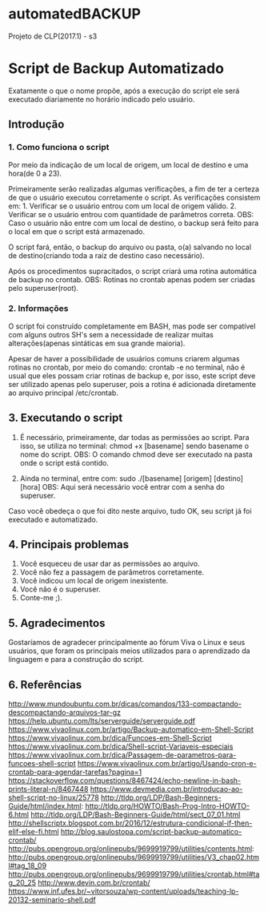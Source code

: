# automatedBACKUP
Projeto de CLP(2017.1) - s3

# Script de Backup Automatizado

Exatamente o que o nome propõe, após a execução do script ele será executado diariamente no horário indicado pelo usuário.

## Introdução

### 1. Como funciona o script

Por meio da indicação de um local de origem, um local de destino e uma hora(de 0 a 23).

Primeiramente serão realizadas algumas verificações, a fim de ter a certeza de que o usuário executou corretamente o script. As verificações consistem em:
	1. Verificar se o usuário entrou com um local de origem válido.
	2. Verificar se o usuário entrou com quantidade de parâmetros correta.
		OBS: Caso o usuário não entre com um local de destino, o backup será feito para o local em que o script está armazenado.

O script fará, então, o backup do arquivo ou pasta, o(a) salvando no local de destino(criando toda a raiz de destino caso necessário).

Após os procedimentos supracitados, o script criará uma rotina automática de backup no crontab.
	OBS: Rotinas no crontab apenas podem ser criadas pelo superuser(root).

### 2. Informações

O script foi construído completamente em BASH, mas pode ser compatível com alguns outros SH's sem a necessidade de realizar muitas alterações(apenas sintáticas em sua grande maioria).

Apesar de haver a possibilidade de usuários comuns criarem algumas rotinas no crontab, por meio do comando: 
	crontab -e
no terminal, não é usual que eles possam criar rotinas de backup e, por isso, este script deve ser utilizado apenas pelo superuser, pois a rotina é adicionada diretamente ao arquivo principal /etc/crontab.

## 3. Executando o script

1. É necessário, primeiramente, dar todas as permissões ao script. Para isso, se utiliza no terminal: 
	chmod +x [basename]
sendo basename o nome do script.
	OBS: O comando chmod deve ser executado na pasta onde o script está contido.

2. Ainda no terminal, entre com: 
	sudo ./[basename] [origem] [destino] [hora]
	OBS: Aqui será necessário você entrar com a senha do superuser.

Caso você obedeça o que foi dito neste arquivo, tudo OK, seu script já foi executado e automatizado.

## 4. Principais problemas

1. Você esqueceu de usar dar as permissões ao arquivo.
2. Você não fez a passagem de parâmetros corretamente.
3. Você indicou um local de origem inexistente.
4. Você não é o superuser.
5. Conte-me ;).

## 5. Agradecimentos

Gostaríamos de agradecer principalmente ao fórum Viva o Linux e seus usuários, que foram os principais meios utilizados para o aprendizado da linguagem e para a construção do script.

## 6. Referências

http://www.mundoubuntu.com.br/dicas/comandos/133-compactando-descompactando-arquivos-tar-gz
https://help.ubuntu.com/lts/serverguide/serverguide.pdf
https://www.vivaolinux.com.br/artigo/Backup-automatico-em-Shell-Script
https://www.vivaolinux.com.br/dica/Funcoes-em-Shell-Script
https://www.vivaolinux.com.br/dica/Shell-script-Variaveis-especiais
https://www.vivaolinux.com.br/dica/Passagem-de-parametros-para-funcoes-shell-script
https://www.vivaolinux.com.br/artigo/Usando-cron-e-crontab-para-agendar-tarefas?pagina=1
https://stackoverflow.com/questions/8467424/echo-newline-in-bash-prints-literal-n/8467448
https://www.devmedia.com.br/introducao-ao-shell-script-no-linux/25778
http://tldp.org/LDP/Bash-Beginners-Guide/html/index.html:
	http://tldp.org/HOWTO/Bash-Prog-Intro-HOWTO-6.html
	http://tldp.org/LDP/Bash-Beginners-Guide/html/sect_07_01.html
http://shellscriptx.blogspot.com.br/2016/12/estrutura-condicional-if-then-elif-else-fi.html
http://blog.saulostopa.com/script-backup-automatico-crontab/
http://pubs.opengroup.org/onlinepubs/9699919799/utilities/contents.html: 
	http://pubs.opengroup.org/onlinepubs/9699919799/utilities/V3_chap02.html#tag_18_09
	http://pubs.opengroup.org/onlinepubs/9699919799/utilities/crontab.html#tag_20_25
http://www.devin.com.br/crontab/
https://www.inf.ufes.br/~vitorsouza/wp-content/uploads/teaching-lp-20132-seminario-shell.pdf
